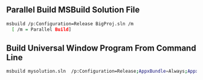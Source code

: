 ## Parallel Build MSBuild Solution File
```sh
msbuild /p:Configuration=Release BigProj.sln /m
  [ /m = Parallel Build]
```

## Build Universal Window Program From Command Line
```sh
msbuild mysolution.sln  /p:Configuration=Release;AppxBundle=Always;AppxBundlePlatforms="x86|x64|ARM"
```
